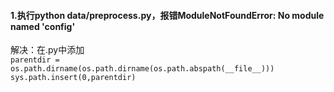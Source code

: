 #### 1.执行python data/preprocess.py，报错ModuleNotFoundError: No module named 'config'  
解决：在.py中添加  
```parentdir = os.path.dirname(os.path.dirname(os.path.abspath(__file__))) ```  
```sys.path.insert(0,parentdir) ```
